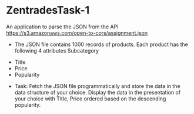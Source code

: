 # ZentradesTask-1
 An application to parse the JSON from the API https://s3.amazonaws.com/open-to-cors/assignment.json

- The JSON file contains 1000 records of products. Each product has the following 4 attributes 
Subcategory
* Title
* Price
* Popularity
  
- Task:
Fetch the JSON file programmatically and store the data in the data structure of your choice.
Display the data in the presentation of your choice with Title, Price ordered based on the descending popularity.

